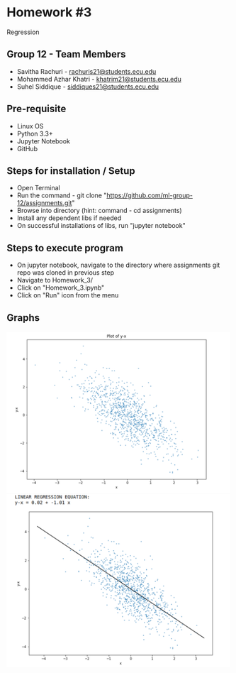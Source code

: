 Homework #3
===================================

Regression

## Group 12 - Team Members
* Savitha Rachuri - rachuris21@students.ecu.edu
* Mohammed Azhar Khatri - khatrim21@students.ecu.edu
* Suhel Siddique - siddiques21@students.ecu.edu

## Pre-requisite
* Linux OS
* Python 3.3+
* Jupyter Notebook
* GitHub

## Steps for installation / Setup
* Open Terminal
* Run the command - git clone "https://github.com/ml-group-12/assignments.git"
* Browse into directory (hint: command - cd assignments)
* Install any dependent libs if needed
* On successful installations of libs, run "jupyter notebook"

## Steps to execute program
* On jupyter notebook, navigate to the directory where assignments git repo was cloned in previous step
* Navigate to Homework_3/
* Click on "Homework_3.ipynb"
* Click on "Run" icon from the menu

## Graphs
![image info](./graph1.png)
![image info](./graph2.png)
